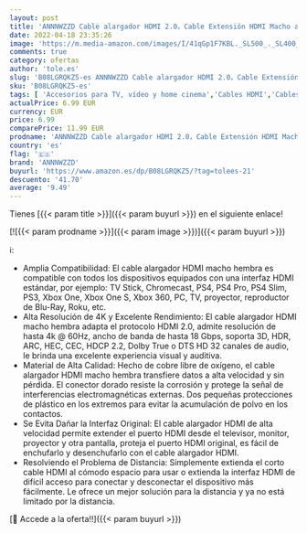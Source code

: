 ```yaml
---
layout: post
title: 'ANNNWZZD Cable alargador HDMI 2.0，Cable Extensión HDMI Macho a Hembra 4K @ 60Hz para Reproductores BLU-Ray  Smart TV  Xbox 360  PS3  PS4  1M '
date: 2022-04-18 23:35:26
image: 'https://m.media-amazon.com/images/I/41qGp1F7KBL._SL500_._SL400_.jpg'
comments: true
category: ofertas
author: 'tole.es'
slug: 'B08LGRQKZ5-es ANNNWZZD Cable alargador HDMI 2.0，Cable Extensión HDMI...'
sku: 'B08LGRQKZ5-es'
tags: [ 'Accesorios para TV, vídeo y home cinema','Cables HDMI','Cables para TV, vídeo y home cinema','Electrónica','TV, vídeo y home cinema','annnwzzd','smart','tv','🇪🇸', ]
actualPrice: 6.99 EUR
currency: EUR
price: 6.99
comparePrice: 11.99 EUR
prodname: 'ANNNWZZD Cable alargador HDMI 2.0，Cable Extensión HDMI Macho a Hembra 4K @ 60Hz para Reproductores BLU-Ray  Smart TV  Xbox 360  PS3  PS4  1M '
country: 'es'
flag: '🇪🇸'
brand: 'ANNNWZZD'
buyurl: 'https://www.amazon.es/dp/B08LGRQKZ5/?tag=tolees-21'
descuento: '41.70'
average: '9.49'
---
```


Tienes [{{< param title >}}]({{< param buyurl >}}) en el siguiente enlace!

[![{{< param prodname >}}]({{< param image >}})]({{< param buyurl >}})

ℹ️:

- Amplia Compatibilidad: El cable alargador HDMI macho hembra es compatible con todos los dispositivos equipados con una interfaz HDMI estándar, por ejemplo: TV Stick, Chromecast, PS4, PS4 Pro, PS4 Slim, PS3, Xbox One, Xbox One S, Xbox 360, PC, TV, proyector, reproductor de Blu-Ray, Roku, etc.
- Alta Resolución de 4K y Excelente Rendimiento: El cable alargador HDMI macho hembra adapta el protocolo HDMI 2.0, admite resolución de hasta 4k @ 60Hz, ancho de banda de hasta 18 Gbps, soporta 3D, HDR, ARC, HEC, CEC, HDCP 2.2, Dolby True o DTS HD 32 canales de audio, le brinda una excelente experiencia visual y auditiva.
- Material de Alta Calidad: Hecho de cobre libre de oxígeno, el cable alargador HDMI macho hembra transfiere datos a alta velocidad y sin pérdida. El conector dorado resiste la corrosión y protege la señal de interferencias electromagnéticas externas. Dos pequeñas protecciones de plástico en los extremos para evitar la acumulación de polvo en los contactos.
- Se Evita Dañar la Interfaz Original: El cable alargador HDMI de alta velocidad permite extender el puerto HDMI desde el televisor, monitor, proyector y otra pantalla, proteja el puerto HDMI original, es fácil de enchufarlo y desenchufarlo con el cable alargador HDMI.
- Resolviendo el Problema de Distancia: Simplemente extienda el corto cable HDMI al cómodo espacio para usar o extienda la interfaz HDMI de difícil acceso para conectar y desconectar el dispositivo más fácilmente. Le ofrece un mejor solución para la distancia y ya no está limitado por la distancia.

[🛒 Accede a la oferta!!]({{< param buyurl >}})
